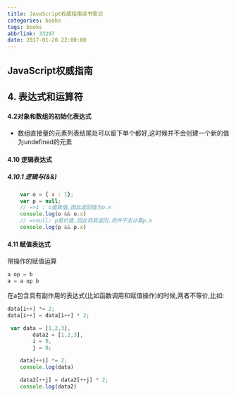 ```yaml
---
title: JavaScript权威指南读书笔记
categories: books
tags: books
abbrlink: 33297
date: 2017-01-20 22:00:00
---
```

## JavaScript权威指南


## 4. 表达式和运算符
#### 4.2对象和数组的初始化表达式
* 数组直接量的元素列表结尾处可以留下单个都好,这时候并不会创建一个新的值为undefined的元素

#### 4.10 逻辑表达式
##### 4.10.1 逻辑与(&&)
```javascript
    var o = { x : 1};
    var p = null;
    // =>1 : o值真值,因此返回值为o.x
    console.log(o && o.x)
    // =>null: p是价值,因此将其返回,而并不去计算p.x
    console.log(p && p.x)  
```
#### 4.11 赋值表达式
带操作的赋值运算
```javascript
a op = b
a = a op b
```
在a包含具有副作用的表达式(比如函数调用和赋值操作)的时候,两者不等价,比如:
```javascript
data[i++] *= 2;
data[i++] = data[i++] * 2;

 var data = [1,2,3],
        data2 = [1,2,3],
        i = 0,
        j = 0;

    data[++i] *= 2;
    console.log(data)

    data2[++j] = data2[++j] * 2;
    console.log(data2)
```

